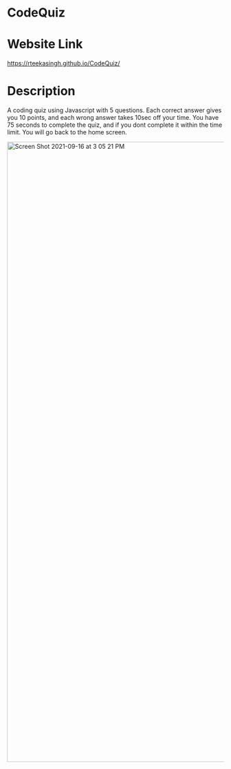 # CodeQuiz

# Website Link
https://rteekasingh.github.io/CodeQuiz/

# Description
A coding quiz using Javascript with 5 questions. Each correct answer gives you 10 points, and each wrong answer takes 10sec off your time. You have 75 seconds to complete the quiz, and if you dont complete it within the time limit. You will go back to the home screen.


<img width="1440" alt="Screen Shot 2021-09-16 at 3 05 21 PM" src="https://user-images.githubusercontent.com/85544710/133670669-674d87c5-ab87-4cd0-9b50-6e20c62d28e0.png">

